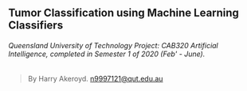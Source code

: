 ## Tumor Classification using Machine Learning Classifiers
###### Queensland University of Technology Project: CAB320 Artificial Intelligence, completed in Semester 1 of 2020 (Feb' - June).

> By Harry Akeroyd. n9997121@qut.edu.au
